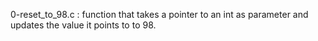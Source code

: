 0-reset_to_98.c : function that takes a pointer to an int as parameter and updates the value it points to to 98.